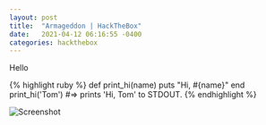 ```yaml
---
layout: post
title:  "Armageddon | HackTheBox"
date:   2021-04-12 06:16:55 -0400
categories: hackthebox
---
```

Hello

{% highlight ruby %}
def print_hi(name)
  puts "Hi, #{name}"
end
print_hi('Tom')
#=> prints 'Hi, Tom' to STDOUT.
{% endhighlight %}

![Screenshot](/assets/images/myimage.jpg)